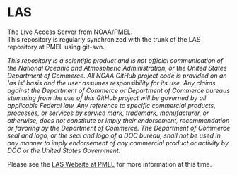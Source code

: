 # LAS
The Live Access Server from NOAA/PMEL.  
This repository is regularly synchronized with the trunk of the LAS repository at PMEL using git-svn.


*This repository is a scientific product and is not official communication 
of the National Oceanic and Atmospheric Administration, or the United 
States Department of Commerce.  All NOAA GitHub project code is provided 
on an 'as is' basis and the user assumes responsibility for its use.  Any 
claims against the Department of Commerce or Department of Commerce bureaus 
stemming from the use of this GitHub project will be governed by all 
applicable Federal law.  Any reference to specific commercial products, 
processes, or services by service mark, trademark, manufacturer, or 
otherwise, does not constitute or imply their endorsement, recommendation 
or favoring by the Department of Commerce.  The Department of Commerce 
seal and logo, or the seal and logo of a DOC bureau, shall not be used 
in any manner to imply endorsement of any commercial product or activity 
by DOC or the United States Government.*


Please see the [LAS Website at PMEL](http://ferret.pmel.noaa.gov/LAS/home) for more information at this time.

